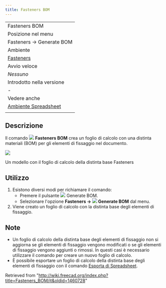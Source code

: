 ```yaml
---
title: Fasteners BOM
---
```


|                                                                              |
| ---------------------------------------------------------------------------- |
| Fasteners BOM                                                                |
| Posizione nel menu                                                           |
| Fasteners → Generate BOM                                                     |
| Ambiente                                                                     |
| [Fasteners](/Fasteners_Workbench/it "Fasteners Workbench/it")                |
| Avvio veloce                                                                 |
| _Nessuno_                                                                    |
| Introdotto nella versione                                                    |
| -                                                                            |
| Vedere anche                                                                 |
| [Ambiente Spreadsheet](/Spreadsheet_Workbench/it "Spreadsheet Workbench/it") |
|                                                                              |

## Descrizione

Il comando ![](/images/Fasteners_BOM.svg) **Fasteners BOM** crea un foglio di calcolo con una distinta materiali (BOM) per gli elementi di fissaggio nel documento.

![](/images/Fasteners_BOM_Example.png)

Un modello con il foglio di calcolo della distinta base Fasteners

## Utilizzo

1. Esistono diversi modi per richiamare il comando:
   - Premere il pulsante ![](/images/Fasteners_BOM.svg) Generate BOM.
   - Selezionare l'opzione **Fasteners → ![](/images/Fasteners_BOM.svg) Generate BOM** dal menu.
2. Viene creato un foglio di calcolo con la distinta base degli elementi di fissaggio.

## Note

- Un foglio di calcolo della distinta base degli elementi di fissaggio non si aggiorna se gli elementi di fissaggio vengono modificati o se gli elementi di fissaggio vengono aggiunti o rimossi. In questi casi è necessario utilizzare il comando per creare un nuovo foglio di calcolo.
- È possibile esportare un foglio di calcolo della distinta base degli elementi di fissaggio con il comando [Esporta di Spreadsheet](/Spreadsheet_Export/it "Spreadsheet Export/it").

Retrieved from "<http://wiki.freecad.org/index.php?title=Fasteners_BOM/it&oldid=1460728>"
